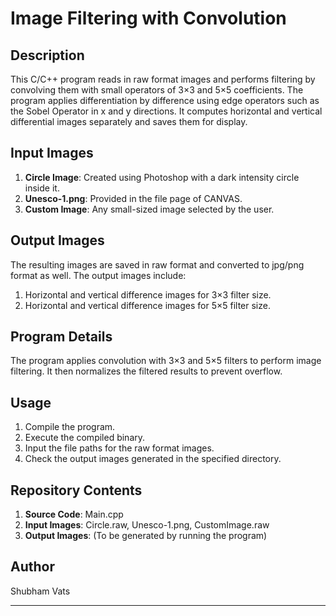 
# Image Filtering with Convolution

## Description

This C/C++ program reads in raw format images and performs filtering by convolving them with small operators of 3×3 and 5×5 coefficients. The program applies differentiation by difference using edge operators such as the Sobel Operator in x and y directions. It computes horizontal and vertical differential images separately and saves them for display.

## Input Images

1. **Circle Image**: Created using Photoshop with a dark intensity circle inside it.
2. **Unesco-1.png**: Provided in the file page of CANVAS.
3. **Custom Image**: Any small-sized image selected by the user.

## Output Images

The resulting images are saved in raw format and converted to jpg/png format as well. The output images include:

1. Horizontal and vertical difference images for 3×3 filter size.
2. Horizontal and vertical difference images for 5×5 filter size.

## Program Details

The program applies convolution with 3×3 and 5×5 filters to perform image filtering. It then normalizes the filtered results to prevent overflow.

## Usage

1. Compile the program.
2. Execute the compiled binary.
3. Input the file paths for the raw format images.
4. Check the output images generated in the specified directory.

## Repository Contents

1. **Source Code**: Main.cpp
2. **Input Images**: Circle.raw, Unesco-1.png, CustomImage.raw
3. **Output Images**: (To be generated by running the program)

## Author

Shubham Vats

---
